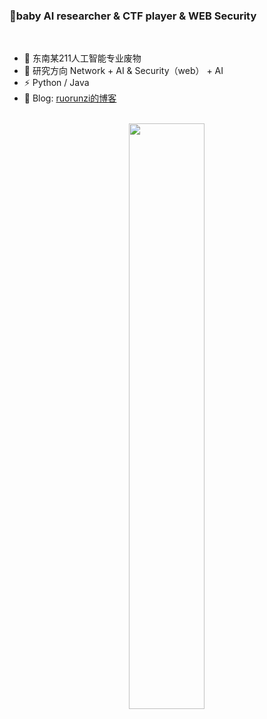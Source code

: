 ### 👋baby AI researcher & CTF player & WEB Security 
</br>

- 🔭 东南某211人工智能专业废物      
- 🌱 研究方向 Network + AI & Security（web） + AI 
- ⚡ Python / Java
- 🍔 Blog: [ruorunzi的博客](https://b1ue0ceanrun.github.io/)
<br></br>
<p align="center">
  <img width="49%" src="https://github-readme-stats.vercel.app/api?username=b1ue0cean&show_icons=true" />
</p>

